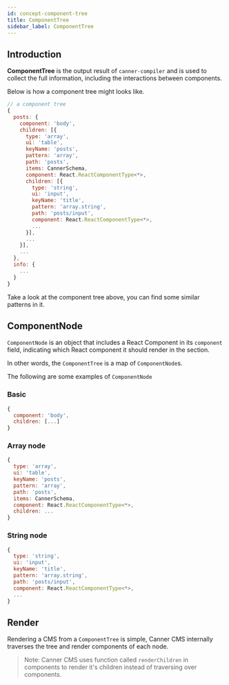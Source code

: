 ```yaml
---
id: concept-component-tree
title: ComponentTree
sidebar_label: ComponentTree
---
```


## Introduction

**ComponentTree** is the output result of `canner-compiler` and is used to collect the full information, including the interactions between components.

Below is how a component tree might looks like.

```js
// a component tree
{
  posts: {
    component: 'body',
    children: [{
      type: 'array',
      ui: 'table',
      keyName: 'posts',
      pattern: 'array',
      path: 'posts',
      items: CannerSchema,
      component: React.ReactComponentType<*>,
      children: [{
        type: 'string',
        ui: 'input',
        keyName: 'title',
        pattern: 'array.string',
        path: 'posts/input',
        component: React.ReactComponentType<*>,
        ...
      }],
      ...
    }],
    ...
  },
  info: {
    ...
  }
}

```

Take a look at the component tree above, you can find some similar patterns in it.

## ComponentNode

`ComponentNode` is an object that includes a React Component in its `component` field, indicating which React component it should render in the section.

In other words, the `ComponentTree` is a map of `ComponentNode`s.

The following are some examples of `ComponentNode`

### Basic

```js
{
  component: 'body',
  children: [...]
}
```

### Array node

```js
{
  type: 'array',
  ui: 'table',
  keyName: 'posts',
  pattern: 'array',
  path: 'posts',
  items: CannerSchema,
  component: React.ReactComponentType<*>,
  children: ...
}
```

### String node

```js
{
  type: 'string',
  ui: 'input',
  keyName: 'title',
  pattern: 'array.string',
  path: 'posts/input',
  component: React.ReactComponentType<*>,
  ...
}
```


## Render

Rendering a CMS from a `ComponentTree` is simple, Canner CMS internally traverses the tree and render components of each node.

> Note: Canner CMS uses function called `renderChildren` in components to render it's children instead of traversing over components.


